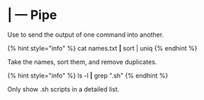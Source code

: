 # | — Pipe

Use to send the output of one command into another.

{% hint style="info" %}
cat names.txt **|** sort | uniq
{% endhint %}

Take the names, sort them, and remove duplicates.

{% hint style="info" %}
ls -l **|** grep ".sh"
{% endhint %}

Only show .sh scripts in a detailed list.
